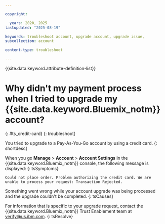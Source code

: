 ```yaml
---

copyright:

  years: 2020, 2025
lastupdated: "2025-08-19"

keywords: troubleshoot account, upgrade account, upgrade issue, 
subcollection: account

content-type: troubleshoot

---
```


{{site.data.keyword.attribute-definition-list}}

# Why didn't my payment process when I tried to upgrade my {{site.data.keyword.Bluemix_notm}} account? 
{: #ts_credit-card}
{: troubleshoot}

You tried to upgrade to a Pay-As-You-Go account by using a credit card. 
{: shortdesc}

When you go **Manage** > **Account** > **Account Settings** in the {{site.data.keyword.Bluemix_notm}} console, the following message is displayed:
{: tsSymptoms}

```text
Could not place order. Problem authorizing the credit card. We are unable to process your request: Transaction Rejected.
```

Something went wrong while your account upgrade was being processed and the upgrade couldn't be completed. 
{: tsCauses}

For information that is specific to your upgrade request, contact the {{site.data.keyword.Bluemix_notm}} Trust Enablement team at verify@us.ibm.com.
{: tsResolve}
